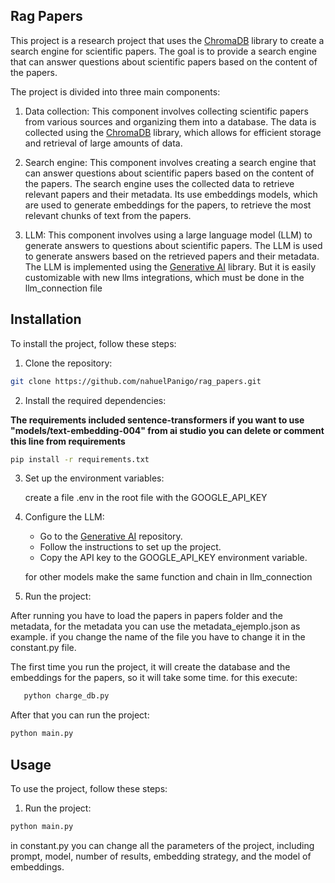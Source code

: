 ## Rag Papers

This project is a research project that uses the [ChromaDB](https://www.trychroma.com/) library to create a search engine for scientific papers. The goal is to provide a search engine that can answer questions about scientific papers based on the content of the papers.

The project is divided into three main components:

1. Data collection: This component involves collecting scientific papers from various sources and organizing them into a database. The data is collected using the [ChromaDB](https://www.trychroma.com/) library, which allows for efficient storage and retrieval of large amounts of data.

2. Search engine: This component involves creating a search engine that can answer questions about scientific papers based on the content of the papers. The search engine uses the collected data to retrieve relevant papers and their metadata. Its use embeddings models, which are used to generate embeddings for the papers, to retrieve the most relevant chunks of text from the papers.

3. LLM: This component involves using a large language model (LLM) to generate answers to questions about scientific papers. The LLM is used to generate answers based on the retrieved papers and their metadata. The LLM is implemented using the [Generative AI](https://github.com/chroma-core/generativeai-python) library. But it is easily customizable with new llms integrations, which must be done in the llm_connection file 


## Installation

To install the project, follow these steps:

1. Clone the repository:

```bash
git clone https://github.com/nahuelPanigo/rag_papers.git
```

2. Install the required dependencies:

**The requirements included sentence-transformers if you want to use "models/text-embedding-004" from ai studio you can delete or comment this line from requirements**

```bash
pip install -r requirements.txt
```

3. Set up the environment variables:

    create a file .env in the root file with the GOOGLE_API_KEY


6. Configure the LLM:

   - Go to the [Generative AI](https://github.com/chroma-core/generativeai-python) repository.
   - Follow the instructions to set up the project.
   - Copy the API key to the GOOGLE_API_KEY environment variable.

   for other models make the same function and chain in  llm_connection

7. Run the project:

After running you have to load the papers in papers folder and the metadata, for the metadata you can use the metadata_ejemplo.json as example. if you change the name of the file you have to change it in the constant.py file.

The first time you run the project, it will create the database and the embeddings for the papers, so it will take some time. for this execute:
```bash
   python charge_db.py
```
After that you can run the project:

```bash
python main.py
```

## Usage

To use the project, follow these steps:

1. Run the project:

```bash
python main.py
```
in constant.py you can change all the parameters of the project, including prompt, model, number of results, embedding strategy, and the model of embeddings.
